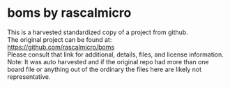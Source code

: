 
# boms by rascalmicro  
This is a harvested standardized copy of a project from github.  
The original project can be found at:  
https://github.com/rascalmicro/boms  
Please consult that link for additional, details, files, and license information.  
Note: It was auto harvested and if the original repo had more than one board file or anything out of the ordinary the files here are likely not representative.  
    